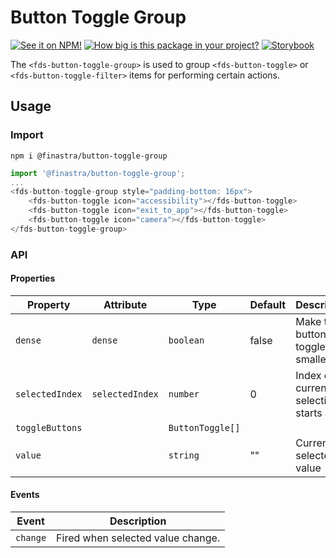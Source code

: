 # Button Toggle Group

[![See it on NPM!](https://img.shields.io/npm/v/@finastra/button-toggle-group?style=for-the-badge)](https://www.npmjs.com/package/@finastra/button-toggle-group)
[![How big is this package in your project?](https://img.shields.io/bundlephobia/minzip/@finastra/button-toggle-group?style=for-the-badge)](https://bundlephobia.com/result?p=@finastra/button-toggle-group')
[![Storybook](https://shields.io/badge/-Play%20with%20this%20web%20component-2a0481?logo=storybook&style=for-the-badge)](https://finastra.github.io/finastra-design-system/?path=/story/actions-toggle-button-toggle-group--default)


The `<fds-button-toggle-group>` is used to group `<fds-button-toggle>` or `<fds-button-toggle-filter>` items for performing certain actions.

## Usage

### Import

```
npm i @finastra/button-toggle-group
```

```ts
import '@finastra/button-toggle-group';
...
<fds-button-toggle-group style="padding-bottom: 16px">
    <fds-button-toggle icon="accessibility"></fds-button-toggle>
    <fds-button-toggle icon="exit_to_app"></fds-button-toggle>
    <fds-button-toggle icon="camera"></fds-button-toggle>
</fds-button-toggle-group>
```


### API
<!-- DOC -->
#### Properties

| Property        | Attribute       | Type             | Default | Description                             |
|-----------------|-----------------|------------------|---------|-----------------------------------------|
| `dense`         | `dense`         | `boolean`        | false   | Make the button toggle smaller          |
| `selectedIndex` | `selectedIndex` | `number`         | 0       | Index of current selection, starts at 0 |
| `toggleButtons` |                 | `ButtonToggle[]` |         |                                         |
| `value`         |                 | `string`         | ""      | Current selected value                  |

#### Events

| Event    | Description                       |
|----------|-----------------------------------|
| `change` | Fired when selected value change. |
<!-- /DOC -->